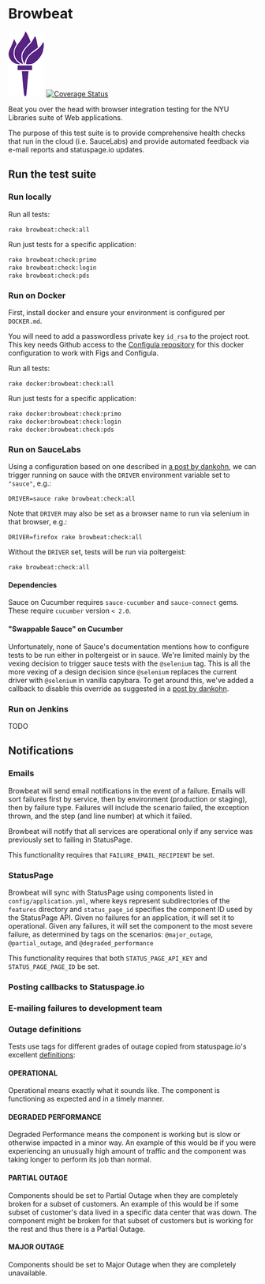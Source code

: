 # Browbeat

[![NYU](https://github.com/NYULibraries/nyulibraries-assets/blob/master/lib/assets/images/nyu.png)](https://dev.library.nyu.edu)
[![Coverage Status](https://coveralls.io/repos/github/NYULibraries/browbeat/badge.svg?branch=master)](https://coveralls.io/github/NYULibraries/browbeat?branch=master)

Beat you over the head with browser integration testing for the NYU Libraries suite of Web applications.

The purpose of this test suite is to provide comprehensive health checks that run in the cloud (i.e. SauceLabs) and provide automated feedback via e-mail reports and statuspage.io updates.

## Run the test suite

### Run locally

Run all tests:

```
rake browbeat:check:all
```

Run just tests for a specific application:

```
rake browbeat:check:primo
rake browbeat:check:login
rake browbeat:check:pds
```

### Run on Docker

First, install docker and ensure your environment is configured per `DOCKER.md`.

You will need to add a passwordless private key `id_rsa` to the project root. This key needs Github access to the [Configula repository](https://github.com/NYULibraries/configula) for this docker configuration to work with Figs and Configula.

Run all tests:

```
rake docker:browbeat:check:all
```

Run just tests for a specific application:

```
rake docker:browbeat:check:primo
rake docker:browbeat:check:login
rake docker:browbeat:check:pds
```

### Run on SauceLabs

Using a configuration based on one described in [a post by dankohn](https://github.com/saucelabs/sauce_ruby/issues/261), we can trigger running on sauce with the `DRIVER` environment variable set to `"sauce"`, e.g.:

```
DRIVER=sauce rake browbeat:check:all
```

Note that `DRIVER` may also be set as a browser name to run via selenium in that browser, e.g.:

```
DRIVER=firefox rake browbeat:check:all
```

Without the `DRIVER` set, tests will be run via poltergeist:

```
rake browbeat:check:all
```

#### Dependencies

Sauce on Cucumber requires `sauce-cucumber` and `sauce-connect` gems. These require `cucumber` version `< 2.0`.

#### "Swappable Sauce" on Cucumber

Unfortunately, none of Sauce's documentation mentions how to configure tests to be run either in poltergeist or in sauce. We're limited mainly by the vexing decision to trigger sauce tests with the `@selenium` tag. This is all the more vexing of a design decision since `@selenium` replaces the current driver with `@selenium` in vanilla capybara. To get around this, we've added a callback to disable this override as suggested in a [post by dankohn](https://github.com/saucelabs/sauce_ruby/issues/261).

### Run on Jenkins

TODO

## Notifications

### Emails

Browbeat will send email notifications in the event of a failure. Emails will sort failures first by service, then by environment (production or staging), then by failure type. Failures will include the scenario failed, the exception thrown, and the step (and line number) at which it failed.

Browbeat will notify that all services are operational only if any service was previously set to failing in StatusPage.

This functionality requires that `FAILURE_EMAIL_RECIPIENT` be set.

### StatusPage

Browbeat will sync with StatusPage using components listed in `config/application.yml`, where keys represent subdirectories of the `features` directory and `status_page_id` specifies the component ID used by the StatusPage API. Given no failures for an application, it will set it to operational. Given any failures, it will set the component to the most severe failure, as determined by tags on the scenarios: `@major_outage`, `@partial_outage`, and `@degraded_performance`

This functionality requires that both `STATUS_PAGE_API_KEY` and `STATUS_PAGE_PAGE_ID` be set.

### Posting callbacks to Statuspage.io

### E-mailing failures to development team

### Outage definitions

Tests use tags for different grades of outage copied from statuspage.io's excellent [definitions](https://help.statuspage.io/knowledge_base/topics/overview-1):

#### OPERATIONAL

Operational means exactly what it sounds like. The component is functioning as expected and in a timely manner.

#### DEGRADED PERFORMANCE

Degraded Performance means the component is working but is slow or otherwise impacted in a minor way. An example of this would be if you were experiencing an unusually high amount of traffic and the component was taking longer to perform its job than normal.

#### PARTIAL OUTAGE

Components should be set to Partial Outage when they are completely broken for a subset of customers. An example of this would be if some subset of customer's data lived in a specific data center that was down. The component might be broken for that subset of customers but is working for the rest and thus there is a Partial Outage.

#### MAJOR OUTAGE

Components should be set to Major Outage when they are completely unavailable.
